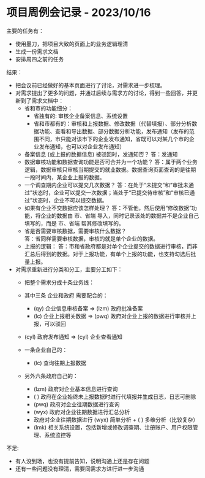 # 项目周例会记录 - 2023/10/16
主要的任务有：
+ 使用墨刀，把项目大致的页面上的业务逻辑理清
+ 生成一份需求文档
+ 安排周四之前的任务

结果：
+ 把会议前已经做好的基本页面进行了讨论，对需求进一步梳理。
+ 对需求提出了更多的问题，并通过后续与需求方的讨论，得到一些回答，并更新到了需求文档中：
    - 省和市的功能细分：
        - 省独有的: 审核企业备案信息、系统设置
        - 省和市都有的：审核和上报数据、修改数据（代替填报）、部分分析数据功能、查看和导出数据、部分数据分析功能，发布通知（发布的范围不同，市只能对该市下的企业发布通知，省既可以对某几个市的企业发布通知，也可以对企业发布通知）
    - 备案信息 (或上报的数据信息) 被驳回时，发通知否？
    答：发通知
    - 数据审核功能和数据查询功能是否可合并为一个功能？
    答：属于两个业务逻辑，数据审核只审核当期提交的就业数据。数据查询页面查询的是往期一段时间内，某企业上报的数据。
    - 一个调查期内企业可以提交几次数据？ 
    答：在处于“未提交”和“审批未通过”状态时，企业可以提交一次数据；当处于“已提交待审核”和“审核已通过”状态时，企业不可以提交数据。
    - 如果有企业不交数据应该怎样处理？
    答：不管他，然后使用“修改数据”功能，将企业的数据由 市、省端 导入，同时记录该处的数据并不是企业自己填写的，而是 市、省端 帮其修改填写的。
    - 省是否需要审核数据，需要审核什么数据？  
    答：省同样需要审核数据，审核的就是单个企业的数据。
    - 上报的逻辑：
    答：市和省政府都是对单个企业提交的数据进行审核，而非汇总后得到的数据。对于上报功能，有单个上报的功能，也支持勾选后批量上报。
+ 对需求重新进行分类和分工，主要分工如下：
    - 把整个需求分成十条业务线：
    - 其中三条 企业和政府 需要配合的：
        - (qy) 企业信息审核备案 => (lzm) 政府批准备案
        - (lc) 企业上报相关数据 => (pwq) 政府对企业上报的数据进行审核并上报，可以驳回
    - (cyl) 政府发布通知 => (cyl) 企业查看通知

    - 一条企业自己的：
        - (lc) 查询往期上报数据

    - 另外六条政府自己的：
        - (lzm) 政府对企业基本信息进行查询
        - ( ) 政府在企业始终未上报数据时进行代填报并生成日志，日志可删除
        - (pwq) 政府对企业往期数据进行查询
        - (wyx) 政府对企业往期数据进行汇总分析
        - 政府对企业往期数据进行 (wyx) 简单分析 + ( ) 多维分析（比较复杂）
        - (lmk) 相关系统设置，包括新增或修改调查期、注册账户、用户权限管理、系统监控等


不足: 
+ 有人没到场，也没有提前告知，说明沟通上还是存在问题
+ 还有一些问题没有理清，需要同需求方进行进一步沟通